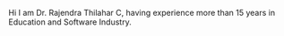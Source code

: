 Hi I am Dr. Rajendra Thilahar C, having experience more than 15 years in Education and Software Industry. 

<!---
RaajaThilahar/RaajaThilahar is a ✨ special ✨ repository because its `README.md` (this file) appears on your GitHub profile.
You can click the Preview link to take a look at your changes.
--->
